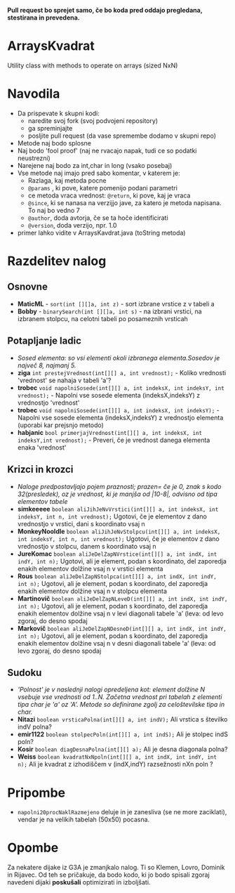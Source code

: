 **Pull request bo sprejet samo, če bo koda pred oddajo pregledana, stestirana in prevedena.**

ArraysKvadrat
=============

Utility class with methods to operate on arrays (sized NxN)

# Navodila
  - Da prispevate k skupni kodi:
    - naredite svoj fork (svoj podvojeni repository)
    - ga spreminjajte
    - posljite pull request (da vase spremembe dodamo v skupni repo)
  - Metode naj bodo splosne
  - Naj bodo 'fool proof' (naj ne rvacajo napak, tudi ce so podatki neustrezni)
  - Narejene naj bodo za int,char in long (vsako posebaj) 
  - Vse metode naj imajo pred sabo komentar, v katerem je:
    - Razlaga, kaj metoda pocne
    - `@params` , ki pove, katere pomenijo podani parametri
    - ce metoda vraca vrednost: `@return`, ki pove, kaj je vraca
    - `@since`, ki se nanasa na verzijjo jave, za katero je metoda napisana. To naj bo vedno 7
    - `@author`, doda avtorja, če se ta hoče identificirati
    - `@version`, doda verzijo, npr. 1.0
  - primer lahko vidite v ArraysKavdrat.java (toString metoda)

# Razdelitev nalog
## Osnovne
  - **MaticML** - `sort(int [][]a, int z)` - sort izbrane vrstice z v tabeli a
  - **Bobby** 	- `binarySearch(int [][]a, int s)` 	- na izbrani vrstici, na izbranem stolpcu, na celotni tabeli po posameznih vrsticah
    
## Potapljanje ladic
  - *Sosed elementa: so vsi elementi okoli izbranega elementa.Sosedov je največ 8, najmanj 5.*
  - **ziga** `int prestejVrednost(int[][] a, int vrednost);`  - Koliko vrednosti 'vrednost' se nahaja v tabeli 'a'?
  - **trobec** `void napolniSosede(int[][] a, int indeksX, int indeksY, int vrednost);`   - Napolni vse sosede elementa (indeksX,indeksY) z vrednostjo 'vrednost'
  - **trobec** `void napolniSosede(int[][] a, int indeksX, int indeksY);`  - Napolni vse sosede elementa (indeksX,indeksY) z vrednostjo elementa (uporabi kar prejsnjo metodo)
  - **habjanic** `bool primerjajVrednost(int[][] a, int indeksX, int indeksY,int vrednost);`  - Preveri, če je vrednost danega elementa enaka 'vrednost'

## Krizci in krozci
  - *Naloge predpostavljajo pojem praznosti; prazen= če je 0, znak s kodo 32(presledek), oz je vrednost, ki je manjša od |10-8|, odvisno od tipa elementov tabele*
  - **simkeeeee** `boolean aliJihJeNvVrstici(int[][] a, int indeksX, int indeksY, int n, int vrednost);` Ugotovi, če je elementov z dano vrednostjo v vrstici, dani s koordinato vsaj n
  - **MonkeyNooldle** `boolean aliJihJeNvStolpcu(int[][] a, int indeksX, int indeksY, int n, int vrednost);` Ugotovi, če je elementov z dano vrednostjo v stolpcu, danem s koordinato vsaj n
  - **JureKomac** `boolean aliJeDelZapNVrstice(int[][] a, int indX, int indY, int n);` Ugotovi, ali je element, podan s koordinato, del zaporedja enakih elementov dolžine vsaj n v vrstici elementa
  - **Rous** `boolean aliJeDelZapNStolpca(int[][] a, int indX, int indY, int n);` Ugotovi, ali je element, podan s koordinato, del zaporedja enakih elementov dolžine vsaj n v stolpcu elementa
  - **Martinovič** `boolean aliJeDelZapNLeveD(int[][] a, int indX, int indY, int n);` Ugotovi, ali je element, podan s koordinato, del zaporedja enakih elementov dolžine vsaj n v levi diagonali tabele 'a’ (leva: od levo zgoraj, do desno spodaj
  - **Markovič** `boolean aliJeDelZapNDesneD(int[][] a, int indX, int indY, int n);` Ugotovi, ali je element, podan s koordinato, del zaporedja enakih elementov dolžine vsaj n v desni diagonali tabele 'a’ (leva: od levo zgoraj, do desno spodaj

## Sudoku
  - *'Polnost' je v naslednji nalogi opredeljena kot: element dolžine N vsebuje vse vrednosti od 1..N. Začetna vrednost pri tabelah z elementi tipa char je 'a' oz 'A'. Metode so definirane zgolj za celoštevilske tipa in char.* 
  - **Nitazi** `boolean vrsticaPolna(int[][] a, int indV);` Ali vrstica s številko indV polna?
  - **emir1122** `boolean stolpecPoln(int[][] a, int indS);` Ali je stolpec indS poln?
  - **Kosir** `boolean diagDesnaPolna(int[][] a);` Ali je desna diagonala polna?
  - **Weiss** `boolean kvadratNxNpoln(int[][] a, int indX, int indY, int n);` Ali je kvadrat z izhodiščem v (indX,indY) razsežnosti nXn poln ?

# Pripombe
  - `napolni20procNaklRazmejeno` deluje in je zanesliva (se ne more zaciklati), vendar je na velikih tabelah (50x50) pocasna. 
  
# Opombe

Za nekatere dijake iz G3A je zmanjkalo nalog. Ti so Klemen, Lovro, Dominik in Rijavec. Od teh se pričakuje, da bodo kodo, ki jo bodo spisali zgoraj navedeni dijaki **poskušali** optimizirati in izboljšati.
